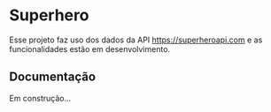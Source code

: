 # Superhero

Esse projeto faz uso dos dados da API https://superheroapi.com e as funcionalidades estão em desenvolvimento.

## Documentação

Em construção...

